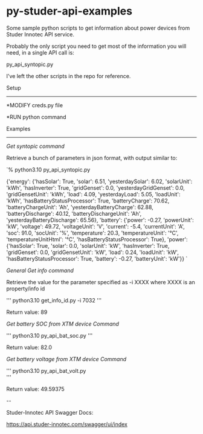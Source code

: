 # py-studer-api-examples

Some sample python scripts to get information about power devices from Studer Innotec API service.

Probably the only script you need to get most of the information you will need, in a single API call is:

py_api_syntopic.py


I've left the other scripts in the repo for reference.


Setup

-----

*MODIFY creds.py file

*RUN python command

Examples

--------
*Get syntopic command*

Retrieve a bunch of parameters in json format, with output similar to:

`% python3.10 py_api_syntopic.py

{'energy': {'hasSolar': True, 'solar': 6.51, 'yesterdaySolar': 6.02, 'solarUnit': 'kWh', 'hasInverter': True, 'gridGenset': 0.0, 'yesterdayGridGenset': 0.0, 'gridGensetUnit': 'kWh', 'load': 4.09, 'yesterdayLoad': 5.05, 'loadUnit': 'kWh', 'hasBatteryStatusProcessor': True, 'batteryCharge': 70.62, 'batteryChargeUnit': 'Ah', 'yesterdayBatteryCharge': 62.88, 'batteryDischarge': 40.12, 'batteryDischargeUnit': 'Ah', 'yesterdayBatteryDischarge': 65.56}, 'battery': {'power': -0.27, 'powerUnit': 'kW', 'voltage': 49.72, 'voltageUnit': 'V', 'current': -5.4, 'currentUnit': 'A', 'soc': 91.0, 'socUnit': '%', 'temperature': 20.3, 'temperatureUnit': '°C', 'temperatureUnitHtml': '&#176;C', 'hasBatteryStatusProcessor': True}, 'power': {'hasSolar': True, 'solar': 0.0, 'solarUnit': 'kW', 'hasInverter': True, 'gridGenset': 0.0, 'gridGensetUnit': 'kW', 'load': 0.24, 'loadUnit': 'kW', 'hasBatteryStatusProcessor': True, 'battery': -0.27, 'batteryUnit': 'kW'}}
`

*General Get info command*

Retrieve the value for the parameter specified as -i XXXX where XXXX is an property/info id

'''
python3.10  get_info_id.py -i 7032
'''

Return value: 89


*Get battery SOC from XTM device Command*	

'''
python3.10 py_api_bat_soc.py
'''

Return value: 82.0

*Get battery voltage from XTM device Command*

'''
python3.10 py_api_bat_volt.py          
'''

Return value: 49.59375

--

Studer-Innotec API Swagger Docs:

https://api.studer-innotec.com/swagger/ui/index
